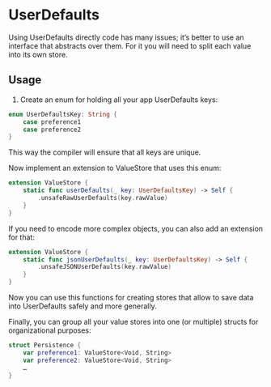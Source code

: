 # UserDefaults

Using UserDefaults directly code has many issues; it’s better to use an interface that abstracts over them. For it you will need to split each value into its own store.

## Usage

1. Create an enum for holding all your app UserDefaults keys:

```swift
enum UserDefaultsKey: String {
	case preference1
	case preference2
}
```

This way the compiler will ensure that all keys are unique.

Now implement an extension to ValueStore that uses this enum:

```swift
extension ValueStore {
    static func userDefaults(_ key: UserDefaultsKey) -> Self {
        .unsafeRawUserDefaults(key.rawValue)
    }
}
```

If you need to encode more complex objects, you can also add an extension for that:

```swift
extension ValueStore {
    static func jsonUserDefaults(_ key: UserDefaultsKey) -> Self {
        .unsafeJSONUserDefaults(key.rawValue)
    }
}
```

Now you can use this functions for creating stores that allow to save data into UserDefaults safely and more generally.

Finally, you can group all your value stores into one (or multiple) structs for organizational purposes:

```swift
struct Persistence {
	var preference1: ValueStore<Void, String>
	var preference2: ValueStore<Void, String>
	…
}
```
